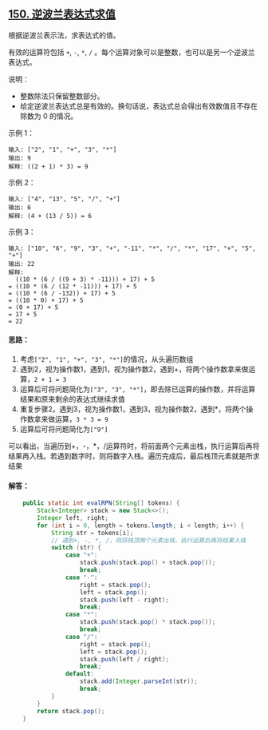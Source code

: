## [150. 逆波兰表达式求值](https://leetcode-cn.com/problems/evaluate-reverse-polish-notation/)
根据逆波兰表示法，求表达式的值。

有效的运算符包括 `+`, `-`, `*`, `/` 。每个运算对象可以是整数，也可以是另一个逆波兰表达式。

说明：

* 整数除法只保留整数部分。
* 给定逆波兰表达式总是有效的。换句话说，表达式总会得出有效数值且不存在除数为 0 的情况。

示例 1：
```
输入: ["2", "1", "+", "3", "*"]
输出: 9
解释: ((2 + 1) * 3) = 9
```
示例 2：
```
输入: ["4", "13", "5", "/", "+"]
输出: 6
解释: (4 + (13 / 5)) = 6
```
示例 3：
```
输入: ["10", "6", "9", "3", "+", "-11", "*", "/", "*", "17", "+", "5", "+"]
输出: 22
解释: 
  ((10 * (6 / ((9 + 3) * -11))) + 17) + 5
= ((10 * (6 / (12 * -11))) + 17) + 5
= ((10 * (6 / -132)) + 17) + 5
= ((10 * 0) + 17) + 5
= (0 + 17) + 5
= 17 + 5
= 22
```

#### 思路：

1. 考虑`["2", "1", "+", "3", "*"]`的情况，从头遍历数组
2. 遇到2，视为操作数1，遇到1，视为操作数2，遇到+，将两个操作数拿来做运算，`2 + 1 = 3`
3. 运算后可将问题简化为`["3", "3", "*"]`，即去除已运算的操作数，并将运算结果和原来剩余的表达式继续求值
4. 重复步骤2。遇到3，视为操作数1，遇到3，视为操作数2，遇到*，将两个操作数拿来做运算，`3 * 3 = 9`
5. 运算后可将问题简化为`["9"]`

可以看出，当遍历到+，-，*，/运算符时，将前面两个元素出栈，执行运算后再将结果再入栈。若遇到数字时，则将数字入栈。遍历完成后，最后栈顶元素就是所求结果

#### 解答：
```Java
    public static int evalRPN(String[] tokens) {
        Stack<Integer> stack = new Stack<>();
        Integer left, right;
        for (int i = 0, length = tokens.length; i < length; i++) {
            String str = tokens[i];
            // 遇到+, -, *, /，则将栈顶两个元素出栈，执行运算后再将结果入栈
            switch (str) {
                case "+":
                    stack.push(stack.pop() + stack.pop());
                    break;
                case "-":
                    right = stack.pop();
                    left = stack.pop();
                    stack.push(left - right);
                    break;
                case "*":
                    stack.push(stack.pop() * stack.pop());
                    break;
                case "/":
                    right = stack.pop();
                    left = stack.pop();
                    stack.push(left / right);
                    break;
                default:
                    stack.add(Integer.parseInt(str));
                    break;
            }
        }
        return stack.pop();
    }
```